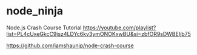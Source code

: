 # node_ninja

Node.js Crash Course Tutorial
https://youtube.com/playlist?list=PL4cUxeGkcC9jsz4LDYc6kv3ymONOKxwBU&si=zbfOR9sDWBEIjb75

https://github.com/iamshaunjp/node-crash-course

